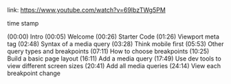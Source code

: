 link: https://www.youtube.com/watch?v=69IbzTWg5PM


time stamp

(00:00) Intro
(00:05) Welcome
(00:26) Starter Code
(01:26) Viewport meta tag
(02:48) Syntax of a media query
(03:28) Think mobile first
(05:53) Other query types and breakpoints
(07:11) How to choose breakpoints
(10:25) Build a basic page layout
(16:11) Add a media query
(17:49) Use dev tools to view different screen sizes
(20:41) Add all media queries
(24:14) View each breakpoint change
